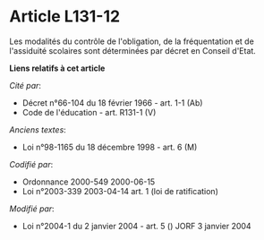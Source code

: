 # Article L131-12

Les modalités du contrôle de l'obligation, de la fréquentation et de l'assiduité scolaires sont déterminées par décret en
Conseil d'Etat.

**Liens relatifs à cet article**

_Cité par_:

  - Décret n°66-104 du 18 février 1966 - art. 1-1 (Ab)
  - Code de l'éducation - art. R131-1 (V)

_Anciens textes_:

  - Loi n°98-1165 du 18 décembre 1998 - art. 6 (M)

_Codifié par_:

  - Ordonnance 2000-549 2000-06-15
  - Loi n°2003-339 2003-04-14 art. 1 (loi de ratification)

_Modifié par_:

  - Loi n°2004-1 du 2 janvier 2004 - art. 5 () JORF 3 janvier 2004
